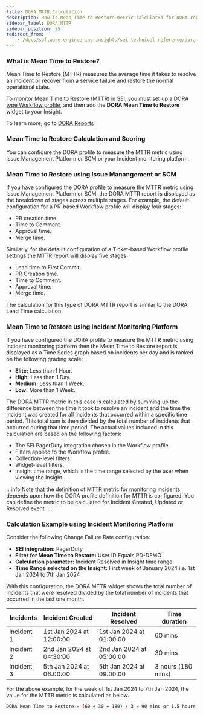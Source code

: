 ```yaml
---
title: DORA MTTR Calculation
description: How is Mean Time to Restore metric calculated for DORA reports on SEI?
sidebar_label: DORA MTTR
sidebar_position: 25
redirect_from:
    - /docs/software-engineering-insights/sei-technical-reference/dora-metrics-calculation/dora-mttr-calculation
---
```


### What is Mean Time to Restore?

Mean Time to Restore (MTTR) measures the average time it takes to resolve an incident or recover from a service failure and restore the normal operational state. 

To monitor Mean Time to Restore (MTTR) in SEI, you must set up a [DORA type Workflow profile](/docs/software-engineering-insights/propelo-sei/setup-sei/sei-profiles/workflow-profiles/dora-profile), and then add the **DORA Mean Time to Restore** widget to your Insight.

To learn more, go to [DORA Reports](/docs/software-engineering-insights/propelo-sei/analytics-and-reporting/efficiency/dora-metrics)

### Mean Time to Restore Calculation and Scoring

You can configure the DORA profile to measure the MTTR metric using Issue Management Platform or SCM or your Incident monitoring platform. 

### Mean Time to Restore using Issue Manangement or SCM

If you have configured the DORA profile to measure the MTTR metric using Issue Management Platform or SCM, the DORA MTTR report is displayed as the breakdown of stages across multiple stages. For example, the default configuration for a PR-based Workflow profile will display four stages:

* PR creation time.
* Time to Comment.
* Approval time.
* Merge time.

Similarly, for the default configuration of a Ticket-based Workflow profile settings the MTTR report will display five stages:

* Lead time to First Commit.
* PR Creation time.
* Time to Comment.
* Approval time.
* Merge time.

The calculation for this type of DORA MTTR report is similar to the DORA Lead Time calculation.

### Mean Time to Restore using Incident Monitoring Platform

If you have configured the DORA profile to measure the MTTR metric using Incident monitoring platform then the Mean Time to Restore report is displayed as a Time Series graph based on incidents per day and is ranked on the following grading scale:

* **Elite:** Less than 1 Hour.
* **High:** Less than 1 Day.
* **Medium:** Less than 1 Week.
* **Low:** More than 1 Week.

The DORA MTTR metric in this case is calculated by summing up the difference between the time it took to resolve an incident and the time the incident was created for all incidents that occurred within a specific time period. This total sum is then divided by the total number of incidents that occurred during that time period. The actual values included in this calculation are based on the following factors:

* The SEI PagerDuty integration chosen in the Workflow profile.
* Filters applied to the Workflow profile.
* Collection-level filters.
* Widget-level filters.
* Insight time range, which is the time range selected by the user when viewing the Insight.

:::info
Note that the definition of MTTR metric for monitoring incidents depends upon how the DORA profile definition for MTTR is configured. You can define the metric to be calculated for Incident Created, Updated or Resolved event.
:::

### Calculation Example using Incident Monitoring Platform

Consider the following Change Failure Rate configuration:

* **SEI integration:** PagerDuty
* **Filter for Mean Time to Restore:** User ID Equals PD-DEMO
* **Calculation parameter:** Incident Resolved in Insight time range
* **Time Range selected on the Insight:** First week of January 2024 i.e. 1st Jan 2024 to 7th Jan 2024

With this configuration, the DORA MTTR widget shows the total number of incidents that were resolved divided by the total number of incidents that occurred in the last one month.

| Incidents | Incident Created | Incident Resolved | Time duration |
| - | - | - | - |
| Incident 1 | 1st Jan 2024 at 12:00:00 | 1st Jan 2024 at 01:00:00 | 60 mins |
| Incident 2 | 2nd Jan 2024 at 04:30:00 | 2nd Jan 2024 at 05:00:00 | 30 mins |
| Incident 3 | 5th Jan 2024 at 06:00:00 | 5th Jan 2024 at 09:00:00 | 3 hours (180 mins) |

For the above example, for the week of 1st Jan 2024 to 7th Jan 2024, the value for the MTTR metric is calculated as below.

```bash
DORA Mean Time to Restore = (60 + 30 + 180) / 3 = 90 mins or 1.5 hours (MEDIUM)
```